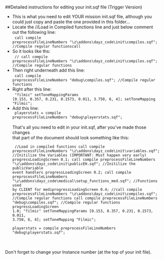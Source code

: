 ##Detailed instructions for editing your init.sqf file (Trigger Version)

* This is what you need to edit YOUR mission init.sqf file, although you could just copy and paste the one provided in this folder...<br/>
* Locate the //Load in Compiled functions line and just below comment out the following line:<br/>
 <code> call compile preprocessFileLineNumbers "\z\addons\dayz_code\init\compiles.sqf";				//Compile regular functionscall</code>
* So it looks like ths:<br/>
 <code> // call compile preprocessFileLineNumbers "\z\addons\dayz_code\init\compiles.sqf";  			//Compile regular functions</code>
* Then right underneath add this line:<br/>
  <code> call compile preprocessFileLineNumbers "debug\compiles.sqf";				//Compile regular functions</code>
* Right after this line:<br/>
  <code> "filmic" setToneMappingParams [0.153, 0.357, 0.231, 0.1573, 0.011, 3.750, 6, 4]; setToneMapping "Filmic";</code>
* Add this line:<br/>
  <code> playerstats = compile preprocessFileLineNumbers "debug\playerstats.sqf";</code>
<br/><br/>
  That's all you need to edit in your init.sqf, after you've made those changes<br/>that part of the document should look something like this:
<br/><pre><code>  //Load in compiled functions
  call compile preprocessFileLineNumbers "\z\addons\dayz_code\init\variables.sqf";				//Initilize the Variables (IMPORTANT: Must happen very early)
  progressLoadingScreen 0.1;
  call compile preprocessFileLineNumbers "\z\addons\dayz_code\init\publicEH.sqf";				//Initilize the publicVariable event handlers
  progressLoadingScreen 0.2;
  call compile preprocessFileLineNumbers "\z\addons\dayz_code\medical\setup_functions_med.sqf";	//Functions used by CLIENT for mediprogressLoadingScreen 0.4;
  //call compile preprocessFileLineNumbers "\z\addons\dayz_code\init\compiles.sqf";				//Compile regular functions
  call compile preprocessFileLineNumbers "debug\compiles.sqf";				//Compile regular functions
   progressLoadingScreen 1.0;
  "filmic" setToneMappingParams [0.153, 0.357, 0.231, 0.1573, 0.011, 3.750, 6, 4]; setToneMapping "Filmic";  
  playerstats = compile preprocessFileLineNumbers "debug\playerstats.sqf";
</code></pre>

<br/><br/>
Don't forget to change your Instance number (at the top of your init file).
<br/><br/>
